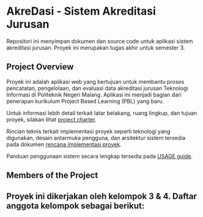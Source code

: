 # AkreDasi - Sistem Akreditasi Jurusan

Repositori ini menyimpan dokumen dan source code untuk aplikasi sistem akreditasi jurusan. Proyek ini merupakan tugas akhir untuk semester 3.

## Project Overview

Proyek ini adalah aplikasi web yang bertujuan untuk membantu proses pencatatan, pengelolaan, dan evaluasi data akreditasi jurusan Teknologi Informasi di Politeknik Negeri Malang. Aplikasi ini menjadi bagian dari penerapan kurikulum Project Based Learning (PBL) yang baru.

Untuk informasi lebih detail terkait latar belakang, ruang lingkup, dan tujuan proyek, silakan lihat [project charter](documents/project-charter.md).

Rincian teknis terkait implementasi proyek seperti teknologi yang digunakan, desain antarmuka pengguna, dan arsitektur sistem tersedia pada dokumen [rencana implementasi proyek](documents/[KEL%XX-SIB2E]%20-%20SISTEM%20AKREDITASI%20JURUSAN.pdf).

Panduan penggunaan sistem secara lengkap tersedia pada [USAGE guide](documents/USAGE.md).

## Members of the Project

Proyek ini dikerjakan oleh kelompok 3 & 4. Daftar anggota kelompok sebagai berikut:
- 
